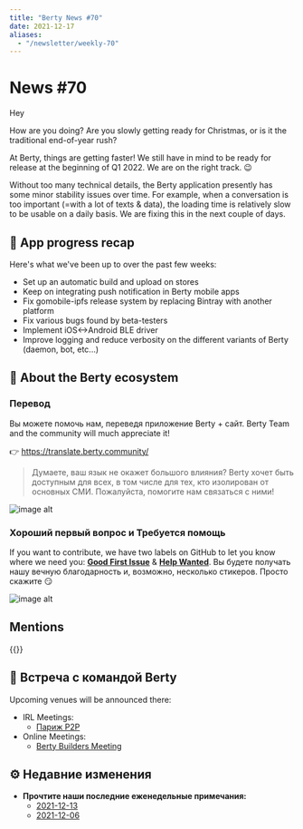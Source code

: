```yaml
---
title: "Berty News #70"
date: 2021-12-17
aliases:
  - "/newsletter/weekly-70"
---
```


# News #70

Hey

How are you doing? Are you slowly getting ready for Christmas, or is it the traditional end-of-year rush?

At Berty, things are getting faster! We still have in mind to be ready for release at the beginning of Q1 2022. We are on the right track. 😉

Without too many technical details, the Berty application presently has some minor stability issues over time. For example, when a conversation is too important (=with a lot of texts & data), the loading time is relatively slow to be usable on a daily basis. We are fixing this in the next couple of days.


## 📱 App progress recap

Here's what we've been up to over the past few weeks:
- Set up an automatic build and upload on stores
- Keep on integrating push notification in Berty mobile apps
- Fix gomobile-ipfs release system by replacing Bintray with another platform
- Fix various bugs found by beta-testers
- Implement iOS<->Android BLE driver
- Improve logging and reduce verbosity on the different variants of Berty (daemon, bot, etc...)

## 🚀 About the Berty ecosystem


### Перевод

Вы можете помочь нам, переведя приложение Berty + сайт. Berty Team and the community will much appreciate it!

👉 https://translate.berty.community/

> Думаете, ваш язык не окажет большого влияния? Berty хочет быть доступным для всех, в том числе для тех, кто изолирован от основных СМИ. Пожалуйста, помогите нам связаться с ними!

![image alt](https://media.giphy.com/media/26BRDvCpnEukGhmHC/giphy.gif)

### Хороший первый вопрос и Требуется помощь

If you want to contribute, we have two labels on GitHub to let you know where we need you: [**Good First Issue**](https://github.com/issues?q=is%3Aissue+is%3Aopen+org%3Aberty+label%3A%22good+first+issue%22+sort%3Aupdated-desc) & [**Help Wanted**](https://github.com/issues?q=is%3Aissue+is%3Aopen+org%3Aberty+label%3A%22help+wanted%22+sort%3Aupdated-desc+). Вы будете получать нашу вечную благодарность и, возможно, несколько стикеров. Просто скажите 😏

![image alt](https://media.giphy.com/media/14jQC2AONxNBHq/giphy.gif)

## Mentions


{{<tweet id="1467685518645284873">}}



## 🎉 Встреча с командой Berty

Upcoming venues will be announced there:

* IRL Meetings:
    * [Париж P2P](https://p2p.paris/)
* Online Meetings:
    * [Berty Builders Meeting](https://www.meetup.com/berty-hq/)

## ⚙️ Недавние изменения

* **Прочтите наши последние еженедельные примечания:**
    * [2021-12-13](https://github.com/berty/community/blob/master/meeting-notes/2021/Q4/2021-12-13--staff-team-weekly-sync.md)
    * [2021-12-06](https://github.com/berty/community/blob/master/meeting-notes/2021/Q4/2021-12-06--staff-team-weekly-sync.md)


